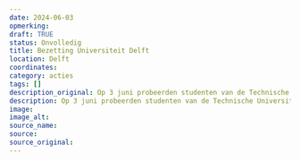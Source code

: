 ```yaml
---
date: 2024-06-03
opmerking: 
draft: TRUE
status: Onvolledig
title: Bezetting Universiteit Delft
location: Delft
coordinates: 
category: acties
tags: []
description_original: Op 3 juni probeerden studenten van de Technische Universiteit Delft een gebouw te bezetten, wat door de politie werd verhinderd. Meer dan 15 studenten werden gearresteerd.
description: Op 3 juni probeerden studenten van de Technische Universiteit Delft een gebouw te bezetten, wat door de politie werd verhinderd. Meer dan 15 studenten werden gearresteerd.
image: 
image_alt: 
source_name: 
source: 
source_original: 
---
```

